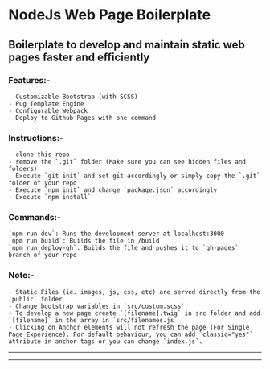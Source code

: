 # NodeJs Web Page Boilerplate

## Boilerplate to develop and maintain static web pages faster and efficiently

### Features:-
	- Customizable Bootstrap (with SCSS)
	- Pug Template Engine
	- Configurable Webpack
	- Deploy to Github Pages with one command

### Instructions:-
	- clone this repo
	- remove the `.git` folder (Make sure you can see hidden files and folders)
	- Execute `git init` and set git accordingly or simply copy the `.git` folder of your repo
	- Execute `npm init` and change `package.json` accordingly
	- Execute `npm install`

### Commands:-
	`npm run dev`: Runs the development server at localhost:3000
	`npm run build`: Builds the file in /build
	`npm run deploy-gh`: Builds the file and pushes it to `gh-pages` branch of your repo 

### Note:-
	- Static Files (ie. images, js, css, etc) are served directly from the `public` folder
	- Change bootstrap variables in `src/custom.scss`
	- To develop a new page create `[filename].twig` in src folder and add `[filename]` in the array in `src/filenames.js`
	- Clicking on Anchor elements will not refresh the page (For Single Page Experience). For default behaviour, you can add `classic="yes"` attribute in anchor tags or you can change `index.js`.



---
---
